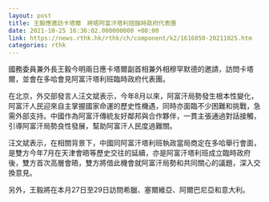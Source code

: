 ```yaml
---
layout: post
title: 王毅應邀訪卡塔爾　將晤阿富汗塔利班臨時政府代表團
date: 2021-10-25 16:36:02.000000000 +08:00
link: https://news.rthk.hk/rthk/ch/component/k2/1616850-20211025.htm
categories: rthk
---
```


國務委員兼外長王毅今明兩日應卡塔爾副首相兼外相穆罕默德的邀請，訪問卡塔爾，並會在多哈會見阿富汗塔利班臨時政府代表團。

在北京，外交部發言人汪文斌表示，今年8月以來，阿富汗局勢發生根本性變化，阿富汗人民迎來自主掌握國家命運的歷史性機遇，同時亦面臨不少困難和挑戰，急需外部支持。中國作為阿富汗傳統友好鄰邦與合作夥伴，一貫主張通過對話接觸，引導阿富汗局勢良性發展，幫助阿富汗人民度過難關。

汪文斌表示，在相關背景下，中國同阿富汗塔利班執政當局商定在多哈舉行會面，是雙方今年7月在天津會晤等歷史交往的延續，亦是阿富汗塔利班成立臨時政府後，雙方首次高層會晤，雙方將借此機會就阿富汗局勢和共同關心的議題，深入交換意見。

另外，王毅將在本月27日至29日訪問希臘、塞爾維亞、阿爾巴尼亞和意大利。
